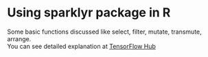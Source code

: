 # Using sparklyr package in R <br />
Some basic functions discussed like select, filter, mutate, transmute, arrange. <br />
You can see detailed explanation at <a href='www.tensorflowhub.org/2017/08/using-sparklyr-package-in-r.html'>TensorFlow Hub</a><br />
